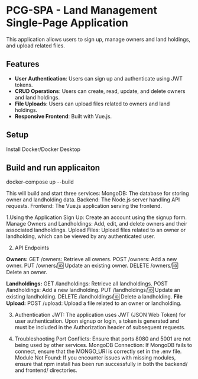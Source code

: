 # PCG-SPA - Land Management Single-Page Application

This application allows users to sign up, manage owners and land holdings, and upload related files.

## Features
- **User Authentication**: Users can sign up and authenticate using JWT tokens.
- **CRUD Operations**: Users can create, read, update, and delete owners and land holdings.
- **File Uploads**: Users can upload files related to owners and land holdings.
- **Responsive Frontend**: Built with Vue.js.

## Setup
Install Docker/Docker Desktop 

## Build and run applicaiton 

  docker-compose up --build

This will build and start three services:
  MongoDB: The database for storing owner and landholding data.
  Backend: The Node.js server handling API requests.
  Frontend: The Vue.js application serving the frontend.

1.Using the Application
  Sign Up: Create an account using the signup form.
  Manage Owners and Landholdings: Add, edit, and delete owners and their associated landholdings.
  Upload Files: Upload files related to an owner or landholding, which can be viewed by any authenticated user.

2. API Endpoints
  
  **Owners:**
    GET /owners: Retrieve all owners.
    POST /owners: Add a new owner.
    PUT /owners/:id: Update an existing owner.
    DELETE /owners/:id: Delete an owner.
    
  **Landholdings:**
    GET /landholdings: Retrieve all landholdings.
    POST /landholdings: Add a new landholding.
    PUT /landholdings/:id: Update an existing landholding.
    DELETE /landholdings/:id: Delete a landholding.
  **File Upload:**
    POST /upload: Upload a file related to an owner or landholding.


3. Authentication
  JWT: The application uses JWT (JSON Web Token) for user authentication. Upon signup or login, a token is generated and must be included in the Authorization header of subsequent requests.


4. Troubleshooting
  Port Conflicts: Ensure that ports 8080 and 5001 are not being used by other services.
  MongoDB Connection: If MongoDB fails to connect, ensure that the MONGO_URI is correctly set in the .env file.
  Module Not Found: If you encounter issues with missing modules, ensure that npm install has been run successfully in both the backend/ and frontend/ directories.

